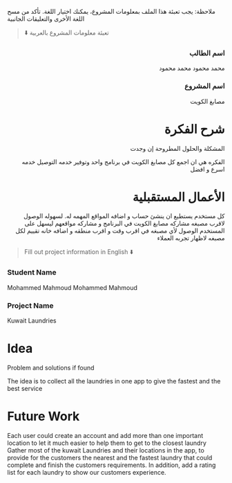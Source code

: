 
ملاحظة: يجب تعبئة هذا الملف بمعلومات المشروع، يمكنك اختيار اللغة. تأكد من مسح اللغة الأخرى والتعليقات الجانبية 
> ⬇️ تعبئة معلومات المشروع بالعربية  

<div dir="rtl">
  
### اسم الطالب
محمد محمود محمد محمود

### اسم المشروع
مصابغ الكويت

# شرح الفكرة
المشكلة والحلول المطروحة إن وجدت

الفكره هي ان اجمع كل مصابغ الكويت في برنامج واحد 
 وتوفير خدمه التوصيل خدمه اسرع و افضل 

# الأعمال المستقبلية

 كل مستخدم يستطيع ان ينشئ حساب و اضافه المواقع المهمه له. لسهوله الوصول لاقرب مصبغه
مشاركه مصابغ الكويت في البرنامج
و مشاركه مواقعهم ليسهل على المستخدم الوصول لأي مصبغه في اقرب وقت و اقرب منطقه
و اضافه خانه تقييم لكل مصبغه لاظهار تجربه العملاء

</div>

> Fill out project information in English ⬇️
### Student Name
Mohammed Mahmoud Mohammed Mahmoud

### Project Name
Kuwait Laundries
# Idea
Problem and solutions if found 

The idea is to collect all the laundries in one app 
to give the fastest and the best service 


# Future Work 

Each user could create an account and add more than one important location to let it much easier to help them to get to the closest laundry
Gather most of the kuwait Laundries and their locations in the app, to provide for the customers the nearest and the fastest laundry that could complete and finish the customers requirements. In addition, add a rating list for each laundry to show our customers experience.

